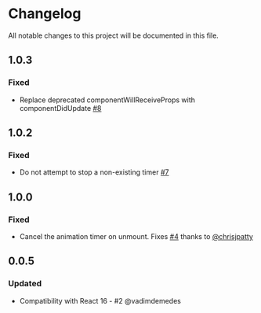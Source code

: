 # Changelog
All notable changes to this project will be documented in this file.

## 1.0.3
### Fixed
- Replace deprecated componentWillReceiveProps with componentDidUpdate [\#8](https://github.com/imranolas/react-prop-transition/pull/8) 

## 1.0.2
### Fixed
- Do not attempt to stop a non-existing timer [\#7](https://github.com/imranolas/react-prop-transition/pull/7) 

## 1.0.0
### Fixed
- Cancel the animation timer on unmount. Fixes [\#4](https://github.com/imranolas/react-prop-transition/issues/4) thanks to [@chrisjpatty](https://github.com/chrisjpatty)

## 0.0.5
### Updated
- Compatibility with React 16 - #2 @vadimdemedes

